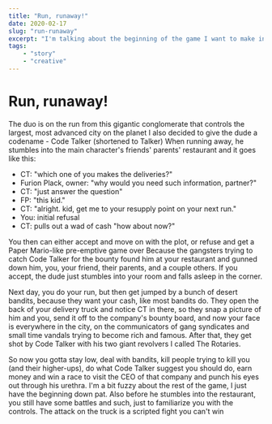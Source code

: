 ```yaml
---
title: "Run, runaway!"
date: 2020-02-17
slug: "run-runaway"
excerpt: "I'm talking about the beginning of the game I want to make in the future. It talks about Code Talker, a prolific engineer said to be able to talk machines back to life."
tags:
    - "story"
    - "creative"
---
```


# Run, runaway!

The duo is on the run from this gigantic conglomerate that controls the largest, most advanced city on the planet
I also decided to give the dude a codename - Code Talker (shortened to Talker)
When running away, he stumbles into the main character's friends' parents' restaurant and it goes like this:

- CT: "which one of you makes the deliveries?"
- Furion Plack, owner: "why would you need such information, partner?"
- CT: "just answer the question"
- FP: "this kid."
- CT: "alright. kid, get me to your resupply point on your next run."
- You: initial refusal
- CT: pulls out a wad of cash "how about now?"

You then can either accept and move on with the plot, or refuse and get a Paper Mario-like pre-emptive game over
Because the gangsters trying to catch Code Talker for the bounty found him at your restaurant and gunned down him, you, your friend, their parents, and a couple others.
If you accept, the dude just stumbles into your room and falls asleep in the corner.

Next day, you do your run, but then get jumped by a bunch of desert bandits, because they want your cash, like most bandits do.
They open the back of your delivery truck and notice CT in there, so they snap a picture of him and you, send it off to the company's bounty board, and now your face is everywhere in the city, on the communicators of gang syndicates and small time vandals trying to become rich and famous.
After that, they get shot by Code Talker with his two giant revolvers I called The Rotaries.

So now you gotta stay low, deal with bandits, kill people trying to kill you (and their higher-ups), do what Code Talker suggest you should do, earn money and win a race to visit the CEO of that company and punch his eyes out through his urethra.
I'm a bit fuzzy about the rest of the game, I just have the beginning down pat.
Also before he stumbles into the restaurant, you still have some battles and such, just to familiarize you with the controls.
The attack on the truck is a scripted fight you can't win